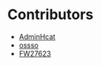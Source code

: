 # Contributors

- [AdminHcat](https://github.com/AdminHcat)
- [ossso](https://github.com/ossso)
- [FW27623](https://github.com/FW27623)
